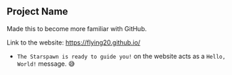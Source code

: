 ## Project Name

Made this to become more familiar with GitHub.

Link to the website: https://flying20.github.io/

* `The Starspawn is ready to guide you!` on the website acts as a `Hello, World!` message. 😅
